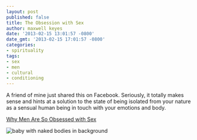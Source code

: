 ```yaml
---
layout: post
published: false
title: The Obsession with Sex
author: maxwell keyes
date: '2013-02-15 13:01:57 -0800'
date_gmt: '2013-02-15 17:01:57 -0800'
categories:
- spirituality
tags:
- sex
- men
- cultural
- conditioning
---
```


A friend of mine just shared this on Facebook. Seriously, it totally makes sense
and hints at a solution to the state of being isolated from your nature as a
sensual human being in touch with your emotions and body.

[Why Men Are So Obsessed with
Sex](http://www.interchangecounseling.com/blog/why-men-are-so-obsessed-with-sex/)

![baby with naked bodies in
background]({{site.assets.url_prefix}}/images/posts/man-baby-bodies.jpg "baby
with naked bodies in background")
